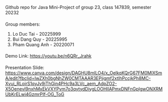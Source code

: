 
Github repo for Java Mini-Project of group 23, class 147839, semester 20232

####


Group members:
  1. Lo Duc Tai - 20225999
  2. Bui Dang Quy - 20225995
  3. Pham Quang Anh - 20220071

####


Demo Link: https://youtu.be/n6QRr_Jrahk

####

Presentation Slide: https://www.canva.com/design/DAGHU8mlLO4/x_OelkqKQrG67FM0MlXSmA/edit?fbclid=IwZXh0bgNhZW0CMTAAAR3EPiigmf2xtlhPccjkPh8MC-Xvui_RLoirS1qyJv9jThGin4PHc9a3LVc_aem_AdpZO2-X5OenevI9nxhMxEkVXYPvm7o3qytydDiygLOOHlIAPmxDNFnGpIgwONXRMUbKrELwi4GzmrPIf-OG_ToG
